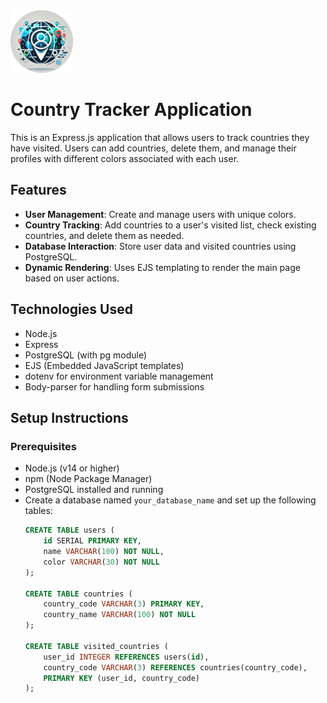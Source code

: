 <img src="./family-travel tracker-logo.png" style="width:auto; height:100px;">

# Country Tracker Application

This is an Express.js application that allows users to track countries they have visited. Users can add countries, delete them, and manage their profiles with different colors associated with each user.

## Features

- **User Management**: Create and manage users with unique colors.
- **Country Tracking**: Add countries to a user's visited list, check existing countries, and delete them as needed.
- **Database Interaction**: Store user data and visited countries using PostgreSQL.
- **Dynamic Rendering**: Uses EJS templating to render the main page based on user actions.

## Technologies Used

- Node.js
- Express
- PostgreSQL (with pg module)
- EJS (Embedded JavaScript templates)
- dotenv for environment variable management
- Body-parser for handling form submissions

## Setup Instructions

### Prerequisites

- Node.js (v14 or higher)
- npm (Node Package Manager)
- PostgreSQL installed and running
- Create a database named `your_database_name` and set up the following tables:
  ```sql
  CREATE TABLE users (
      id SERIAL PRIMARY KEY,
      name VARCHAR(100) NOT NULL,
      color VARCHAR(30) NOT NULL
  );

  CREATE TABLE countries (
      country_code VARCHAR(3) PRIMARY KEY,
      country_name VARCHAR(100) NOT NULL
  );

  CREATE TABLE visited_countries (
      user_id INTEGER REFERENCES users(id),
      country_code VARCHAR(3) REFERENCES countries(country_code),
      PRIMARY KEY (user_id, country_code)
  );